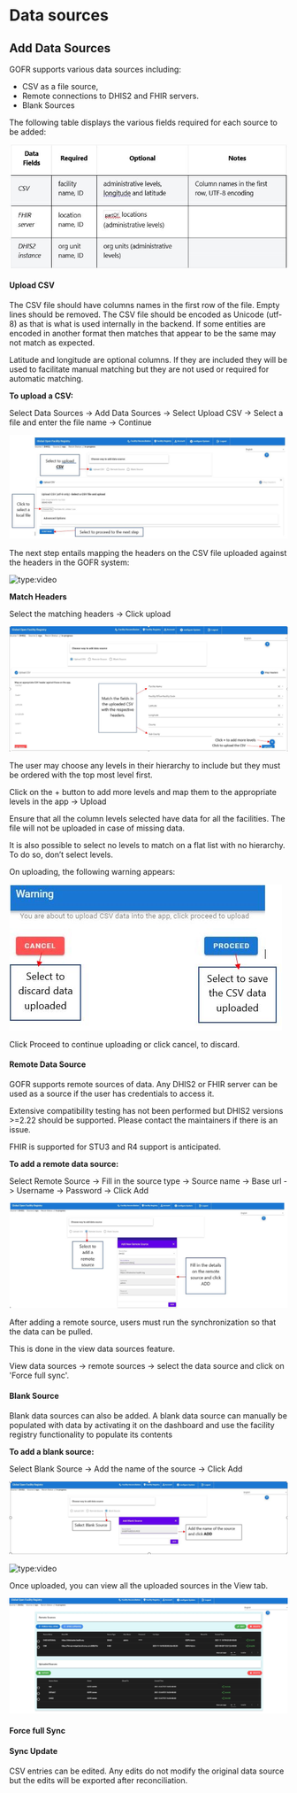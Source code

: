 # Data sources

## Add Data Sources

GOFR supports various data sources including:

- CSV as a file source,
- Remote connections to DHIS2 and FHIR servers.
- Blank Sources

The following table displays the various fields required for each source to be added:

![Alt text](../img/data_sources.JPG 'GOFR Data Sources')

#### Upload CSV

The CSV file should have columns names in the first row of the file. Empty lines should be removed. The CSV file should be encoded as Unicode (utf-8) as that is what is used internally in the backend. If some entities are encoded in another format then matches that appear to be the same may not match as expected.

Latitude and longitude are optional columns. If they are included they will be used to facilitate manual matching but they are not used or required for automatic matching.

<!-- ![type:video](../video/Upload_CSV_gofr.mp4) -->

**To upload a CSV:**

Select Data Sources -> Add Data Sources -> Select Upload CSV -> Select a file and enter the file name -> Continue

![Alt text](../img/upload_csv.JPG 'GOFR upload CSV')

The next step entails mapping the headers on the CSV file uploaded against the headers in the GOFR system:

![type:video](https://www.youtube.com/embed/1HTzLdhzYAQ)

**Match Headers**

Select the matching headers -> Click upload

![Alt text](../img/map_csv_header.JPG 'GOFR upload CSV')

The user may choose any levels in their hierarchy to include but they must be ordered with the top most level first.

Click on the + button to add more levels and map them to the appropriate levels in the app -> Upload

Ensure that all the column levels selected have data for all the facilities. The file will not be uploaded in case of missing data.

It is also possible to select no levels to match on a flat list with no hierarchy. To do so, don’t select levels.

On uploading, the following warning appears:

![Alt text](../img/upload_csv_warning.JPG 'GOFR upload CSV')

Click Proceed to continue uploading or click cancel, to discard.

#### Remote Data Source

GOFR supports remote sources of data. Any DHIS2 or FHIR server can be used as a source if the user has credentials to access it.

Extensive compatibility testing has not been performed but DHIS2 versions >=2.22 should be supported. Please contact the maintainers if there is an issue.

FHIR is supported for STU3 and R4 support is anticipated.

**To add a remote data source:**

Select Remote Source -> Fill in the source type -> Source name -> Base url -> Username -> Password -> Click Add

![Alt text](../img/upload_remote_source.JPG 'GOFR upload Remote Source')

After adding a remote source, users must run the synchronization so that the data can be pulled.

This is done in the view data sources feature.

View data sources -> remote sources -> select the data source and click on 'Force full sync'.

#### Blank Source

Blank data sources can also be added. A blank data source can manually be populated with data by activating it on the dashboard and use the facility registry functionality to populate its contents

**To add a blank source:**

Select Blank Source -> Add the name of the source -> Click Add

![Alt text](../img/add_blank_source.JPG 'GOFR view Blank Source')

![type:video](https://www.youtube.com/embed/5MQYF1V1Ou0)

Once uploaded, you can view all the uploaded sources in the View tab.

![Alt text](../img/view_sources.JPG 'GOFR view Data Source')

#### Force full Sync

#### Sync Update

CSV entries can be edited. Any edits do not modify the original data source but the edits will be exported after reconciliation.


